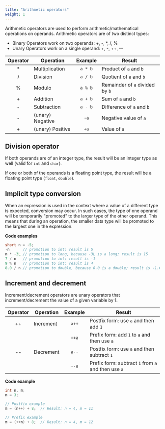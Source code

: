 ```yaml
---
title: "Arithmetic operators"
weight: 1
---
```


Arithmetic operators are used to perform arithmetic/mathematical operations on operands. Arithmetic operators are of two distinct types:

- Binary Operators work on two operands: +, -, *, /, %
- Unary Operators work on a single operand: +, -, ++, --

| Operator | Operation | Example | Result |
|:----------:|-----------|:---------:|--------|
| * | Multiplication | `a * b` | Product of `a` and `b` |
| / | Division | `a / b` | Quotient of `a` and `b` |
| % | Modulo | `a % b` | Remainder of `a` divided by `b` |
| + | Addition | `a + b` | Sum of `a` and `b` |
| - | Subtraction | `a - b` | Difference of `a` and `b` |
| - | (unary) Negative | `-a` | Negative value of `a`|
| + | (unary) Positive | `+a` | Value of `a` |

## Division operator

If both operands are of an integer type, the result will be an integer type as well (valid for `int` and `char`).

If one or both of the operands is a floating point type, the result will be a floating point type (`float`, `double`).

## Implicit type conversion

When an expression is used in the context where a value of a different type is expected, conversion may occur. In such cases, the type of one operand will be temporarily "promoted" to the larger type of the other operand. This means that during an operation, the smaller data type will be promoted to the largest one in the expression.

**Code examples**

```c
short n = -5;
-n      // promotion to int; result is 5
n * -3L // promotion to long, because -3L is a long; result is 15
7 / n   // promotion to int; result is -1
9 % n   // promotion to int; result is 4
8.0 / n // promotion to double, because 8.0 is a double; result is -1.6
```

## Increment and decrement

Increment/decrement operators are unary operators that increment/decrement the value of a given variable by 1.

| Operator | Operation | Example | Result |
|:----------:|-----------|:---------:|--------|
| ++ | Increment | `a++` | Postfix form: use `a` and then add `1` |
|  |  | `++a` | Prefix form: add `1` to `a` and then use `a` |
| -- | Decrement | `a--` | Postfix form: use `a` and then subtract `1` |
|  |  | `--a` | Prefix form: subtract `1` from `a` and then use `a` |

**Code example**

```c
int n, m;
n = 3;

// Postfix example
m = (n++) + 8;  // Result: n = 4, m = 11

// Prefix example
m = (++n) + 8;  // Result: n = 4, m = 12
```